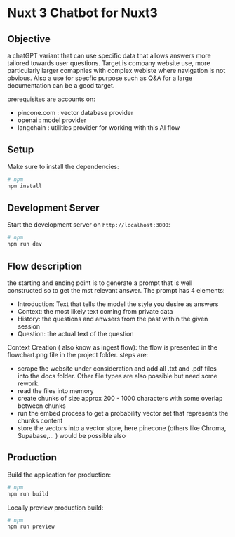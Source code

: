 # Nuxt 3 Chatbot for Nuxt3

## Objective

a chatGPT variant that can use specific data that allows answers more tailored towards user questions.
Target is comoany website use, more particularly larger comapnies with complex webiste where navigation
is not obvious.
Also a use for specfic purpose such as Q&A for a large documentation can be a good target.

prerequisites are accounts on:

- pincone.com : vector database provider
- openai : model provider
- langchain : utilities provider for working with this AI flow

## Setup

Make sure to install the dependencies:

```bash
# npm
npm install
```

## Development Server

Start the development server on `http://localhost:3000`:

```bash
# npm
npm run dev
```

## Flow description

the starting and ending point is to generate a prompt that is well constructed so to get the mst relevant answer. The prompt has 4 elements:

- Introduction: Text that tells the model the style you desire as answers
- Context: the most likely text coming from private data
- History: the questions and anwsers from the past within the given session
- Question: the actual text of the question

Context Creation ( also know as ingest flow):
the flow is presented in the flowchart.png file in the project folder.
steps are:

- scrape the website under consideration and add all .txt and .pdf files into the docs folder. Other file types are also possible but need some rework.
- read the files into memory
- create chunks of size approx 200 - 1000 characters with some overlap between chunks
- run the embed process to get a probability vector set that represents the chunks content
- store the vectors into a vector store, here pinecone (others like Chroma, Supabase,... ) would be possible also

## Production

Build the application for production:

```bash
# npm
npm run build
```

Locally preview production build:

```bash
# npm
npm run preview
```
